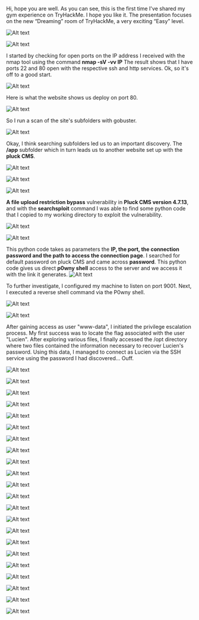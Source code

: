 Hi, hope you are well. As you can see, this is the first time I've shared my gym experience on TryHackMe. I hope you like it. The presentation focuses on the new “Dreaming” room of TryHackMe, a very exciting “Easy” level.

![Alt text](img/dreaming1.png)

![Alt text](img/dreaming2.png)

I started by checking for open ports on the IP address I received with the nmap tool using the command **nmap -sV -vv IP** 
The result shows that I have ports 22 and 80 open with the respective ssh and http services. Ok, so it's off to a good start.

![Alt text](img/dreaming3.png)

Here is what the website shows us deploy on port 80.

![Alt text](img/dreaming4.png)

So I run a scan of the site's subfolders with gobuster.

![Alt text](img/dreaming5.png)

Okay, I think searching subfolders led us to an important discovery. The **/app** subfolder which in turn leads us to another website set up with the **pluck CMS**.

![Alt text](img/dreaming6.png)

![Alt text](img/dreaming7.png)

![Alt text](img/dreaming8.png)

**A file upload restriction bypass** vulnerability in **Pluck CMS version 4.7.13**, and with the **searchsploit** command I was able to find some python code that I copied to my working directory to exploit the vulnerability.

![Alt text](img/dreaming9.png)

![Alt text](img/dreaming10.png)

This python code takes as parameters the **IP, the port, the connection password and the path to access the connection page**. I searched for default password on pluck CMS and came across **password**. This python code gives us direct **p0wny shell** access to the server and we access it with the link it generates.
![Alt text](img/dreaming11.png)

To further investigate, I configured my machine to listen on port 9001. Next, I executed a reverse shell command via the P0wny shell.

![Alt text](img/dreaming12.png)

![Alt text](img/dreaming13.png)

After gaining access as user "www-data", I initiated the privilege escalation process. My first success was to locate the flag associated with the user "Lucien". After exploring various files, I finally accessed the /opt directory where two files contained the information necessary to recover Lucien's password. Using this data, I managed to connect as Lucien via the SSH service using the password I had discovered... Ouff.

![Alt text](img/dreaming14.png)

![Alt text](img/dreaming15.png)

![Alt text](img/dreaming16.png)

![Alt text](img/dreaming17.png)

![Alt text](img/dreaming18.png)

![Alt text](img/dreaming19.png)

![Alt text](img/dreaming20.png)

![Alt text](img/dreaming21.png)

![Alt text](img/dreaming22.png)

![Alt text](img/dreaming23.png)

![Alt text](img/dreaming24.png)

![Alt text](img/dreaming25.png)

![Alt text](img/dreaming26.png)

![Alt text](img/dreaming27.png)

![Alt text](img/dreaming28.png)

![Alt text](img/dreaming29.png)

![Alt text](img/dreaming30.png)

![Alt text](img/dreaming31.png)

![Alt text](img/dreaming32.png)

![Alt text](img/dreaming33.png)

![Alt text](img/dreaming34.png)

![Alt text](img/dreaming35.png)